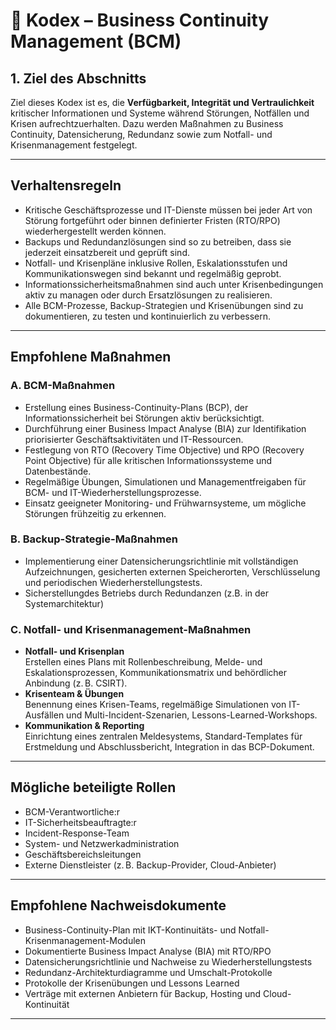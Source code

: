 # 📘 Kodex – Business Continuity Management (BCM)

## 1. Ziel des Abschnitts  
Ziel dieses Kodex ist es, die **Verfügbarkeit, Integrität und Vertraulichkeit** kritischer Informationen und Systeme während Störungen, Notfällen und Krisen aufrechtzuerhalten. Dazu werden Maßnahmen zu Business Continuity, Datensicherung, Redundanz sowie zum Notfall- und Krisenmanagement festgelegt.

---

## Verhaltensregeln

- Kritische Geschäftsprozesse und IT-Dienste müssen bei jeder Art von Störung fortgeführt oder binnen definierter Fristen (RTO/RPO) wiederhergestellt werden können.
- Backups und Redundanzlösungen sind so zu betreiben, dass sie jederzeit einsatzbereit und geprüft sind.
- Notfall- und Krisenpläne inklusive Rollen, Eskalationsstufen und Kommunikationswegen sind bekannt und regelmäßig geprobt.
- Informationssicherheitsmaßnahmen sind auch unter Krisenbedingungen aktiv zu managen oder durch Ersatzlösungen zu realisieren.
- Alle BCM-Prozesse, Backup-Strategien und Krisenübungen sind zu dokumentieren, zu testen und kontinuierlich zu verbessern.

---

## Empfohlene Maßnahmen

### A. BCM-Maßnahmen  
- Erstellung eines Business-Continuity-Plans (BCP), der Informationssicherheit bei Störungen aktiv berücksichtigt.
- Durchführung einer Business Impact Analyse (BIA) zur Identifikation priorisierter Geschäftsaktivitäten und IT-Ressourcen.
- Festlegung von RTO (Recovery Time Objective) und RPO (Recovery Point Objective) für alle kritischen Informationssysteme und Datenbestände.
- Regelmäßige Übungen, Simulationen und Managementfreigaben für BCM- und IT-Wiederherstellungsprozesse.
- Einsatz geeigneter Monitoring- und Frühwarnsysteme, um mögliche Störungen frühzeitig zu erkennen.

### B. Backup-Strategie-Maßnahmen  
- Implementierung einer Datensicherungsrichtlinie mit vollständigen Aufzeichnungen, gesicherten externen Speicherorten, Verschlüsselung und periodischen Wiederherstellungstests.
- Sicherstellungdes Betriebs durch Redundanzen (z.B. in der Systemarchitektur)

### C. Notfall- und Krisenmanagement-Maßnahmen  
- **Notfall- und Krisenplan**  
  Erstellen eines Plans mit Rollenbeschreibung, Melde- und Eskalationsprozessen, Kommunikationsmatrix und behördlicher Anbindung (z. B. CSIRT).
- **Krisenteam & Übungen**  
  Benennung eines Krisen-Teams, regelmäßige Simulationen von IT-Ausfällen und Multi-Incident-Szenarien, Lessons-Learned-Workshops.
- **Kommunikation & Reporting**  
  Einrichtung eines zentralen Meldesystems, Standard-Templates für Erstmeldung und Abschlussbericht, Integration in das BCP-Dokument.

---

## Mögliche beteiligte Rollen

- BCM-Verantwortliche:r  
- IT-Sicherheitsbeauftragte:r  
- Incident-Response-Team  
- System- und Netzwerkadministration  
- Geschäftsbereichsleitungen  
- Externe Dienstleister (z. B. Backup-Provider, Cloud-Anbieter)

---

## Empfohlene Nachweisdokumente

- Business-Continuity-Plan mit IKT-Kontinuitäts- und Notfall-Krisenmanagement-Modulen  
- Dokumentierte Business Impact Analyse (BIA) mit RTO/RPO  
- Datensicherungsrichtlinie und Nachweise zu Wiederherstellungstests  
- Redundanz-Architekturdiagramme und Umschalt-Protokolle  
- Protokolle der Krisenübungen und Lessons Learned  
- Verträge mit externen Anbietern für Backup, Hosting und Cloud-Kontinuität

---
